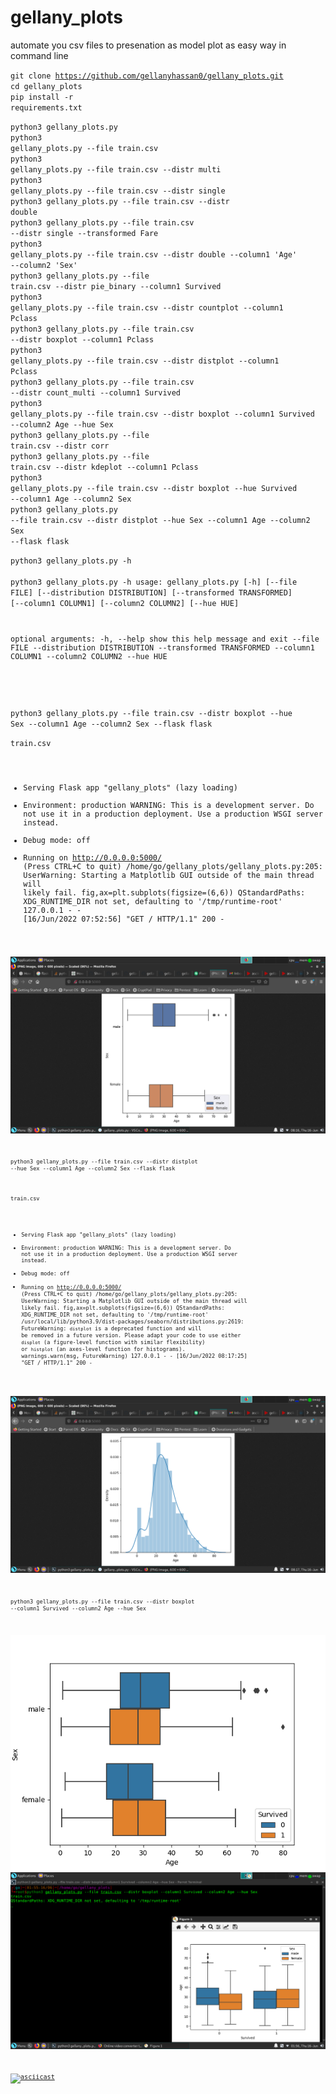 # gellany_plots 
automate you csv files to presenation as model plot as easy way in command line <br>

<code>git clone https://github.com/gellanyhassan0/gellany_plots.git</code><br>
<code>cd gellany_plots</code><br>
<code>pip install -r requirements.txt</code><br>



<code>python3 gellany_plots.py </code><br>
<code>python3 gellany_plots.py --file train.csv </code><br>
<code>python3 gellany_plots.py --file train.csv --distr multi</code><br>
<code>python3 gellany_plots.py --file train.csv --distr single</code><br>
<code>python3 gellany_plots.py --file train.csv --distr double</code><br>
<code>python3 gellany_plots.py --file train.csv --distr single --transformed Fare</code><br>
<code>python3 gellany_plots.py --file train.csv --distr double --column1 'Age' --column2 'Sex'</code><br>
<code>python3 gellany_plots.py --file train.csv --distr pie_binary --column1 Survived</code><br>
<code>python3 gellany_plots.py --file train.csv --distr countplot --column1 Pclass</code><br>
<code>python3 gellany_plots.py --file train.csv --distr boxplot --column1 Pclass</code><br>
<code>python3 gellany_plots.py --file train.csv --distr distplot --column1 Pclass</code><br>
<code>python3 gellany_plots.py --file train.csv --distr count_multi --column1 Survived</code><br>
<code>python3 gellany_plots.py --file train.csv --distr boxplot --column1 Survived --column2 Age --hue Sex</code><br>
<code>python3 gellany_plots.py --file train.csv --distr corr</code><br>
<code>python3 gellany_plots.py --file train.csv --distr kdeplot --column1 Pclass</code><br>
<code>python3 gellany_plots.py --file train.csv --distr boxplot --hue Survived --column1 Age --column2 Sex</code><br>
<code>python3 gellany_plots.py --file train.csv --distr distplot --hue Sex --column1 Age --column2 Sex --flask flask</code><br>


<code>python3 gellany_plots.py -h</code><br>  
<code>python3 gellany_plots.py -h
usage: gellany_plots.py [-h] [--file FILE] [--distribution DISTRIBUTION] [--transformed TRANSFORMED] [--column1 COLUMN1]
                        [--column2 COLUMN2] [--hue HUE]

optional arguments:
  -h, --help            show this help message and exit
  --file FILE
  --distribution DISTRIBUTION
  --transformed TRANSFORMED
  --column1 COLUMN1
  --column2 COLUMN2
  --hue HUE

</code><br>

<code>python3 gellany_plots.py --file train.csv --distr boxplot --hue Sex --column1 Age --column2 Sex --flask flask</code><br>

<code>train.csv
 * Serving Flask app "gellany_plots" (lazy loading)
 * Environment: production
   WARNING: This is a development server. Do not use it in a production deployment.
   Use a production WSGI server instead.
 * Debug mode: off
 * Running on http://0.0.0.0:5000/ (Press CTRL+C to quit)
/home/go/gellany_plots/gellany_plots.py:205: UserWarning: Starting a Matplotlib GUI outside of the main thread will likely fail.
  fig,ax=plt.subplots(figsize=(6,6))
QStandardPaths: XDG_RUNTIME_DIR not set, defaulting to '/tmp/runtime-root'
127.0.0.1 - - [16/Jun/2022 07:52:56] "GET / HTTP/1.1" 200 -<code><br>
  

![alt text](https://github.com/gellanyhassan0/gellany_plots/blob/main/Screenshot_2022-06-16_08-16-44.png?raw=true)<br>
  
  
  
  
<code>python3 gellany_plots.py --file train.csv --distr distplot --hue Sex --column1 Age --column2 Sex --flask flask</code><br>
  
  
<code>train.csv
 * Serving Flask app "gellany_plots" (lazy loading)
 * Environment: production
   WARNING: This is a development server. Do not use it in a production deployment.
   Use a production WSGI server instead.
 * Debug mode: off
 * Running on http://0.0.0.0:5000/ (Press CTRL+C to quit)
/home/go/gellany_plots/gellany_plots.py:205: UserWarning: Starting a Matplotlib GUI outside of the main thread will likely fail.
  fig,ax=plt.subplots(figsize=(6,6))
QStandardPaths: XDG_RUNTIME_DIR not set, defaulting to '/tmp/runtime-root'
/usr/local/lib/python3.9/dist-packages/seaborn/distributions.py:2619: FutureWarning: `distplot` is a deprecated function and will be removed in a future version. Please adapt your code to use either `displot` (a figure-level function with similar flexibility) or `histplot` (an axes-level function for histograms).
  warnings.warn(msg, FutureWarning)
  127.0.0.1 - - [16/Jun/2022 08:17:25] "GET / HTTP/1.1" 200 -</code><br>
  
![alt text](https://github.com/gellanyhassan0/gellany_plots/blob/main/Screenshot_2022-06-16_08-17-31.png?raw=true)

<code>python3 gellany_plots.py --file train.csv --distr boxplot --column1 Survived --column2 Age --hue Sex</code><br>

![alt text](https://github.com/gellanyhassan0/gellany_plots/blob/main/Figure_1.png?raw=true)
![alt text](https://github.com/gellanyhassan0/gellany_plots/blob/main/Screenshot_2022-06-16_01-56-24.png?raw=true)

 
[![asciicast](https://asciinema.org/a/502076.svg)](https://asciinema.org/a/502076)
